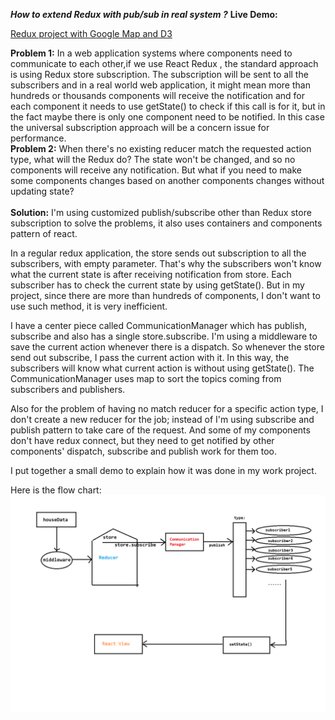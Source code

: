 ***How to extend Redux with pub/sub in real system ?***
**Live Demo:**

<a href="https://leileili.github.io/CustomReduxD3/">Redux project with Google Map and D3</a>
<p>
<b>Problem 1:</b>	
In a web application systems where components need to communicate to each other,if we use React Redux , the standard approach is using Redux store subscription. The subscription will be sent to all the subscribers and in a real world web application, it might mean more than hundreds or thousands components will receive the notification and for each component it needs to use getState() to check if this call is for it, but in the fact maybe there is only one component need to be notified. In this case the universal subscription approach will be a concern issue for performance. 

<br/>
<b>Problem 2:</b>
When there's no existing reducer match the requested action type, what will the Redux do? The state won't be changed, and so no components will receive any notification. But what if you need to make some components changes based on another components changes without updating state?
<br/>
<br/>
<b>Solution:</b>
I'm using customized publish/subscribe other than Redux store subscription to solve the problems, it also uses containers and components pattern of react.

In a regular redux application, the store sends out subscription to all the subscribers, with empty parameter. That's why the subscribers won't know what the current state is after receiving notification from store. Each subscriber has to check the current state by using getState(). But in my project, since there are more than hundreds of components, I don't want to use such method, it is very inefficient. 

I have a center piece called CommunicationManager which has publish, subscribe and also has a single store.subscribe.
I'm using a middleware to save the current action whenever there is a dispatch. So whenever the store send out subscribe, I pass the current action with it. In this way, the subscribers will know what current action is without using getState().
The CommunicationManager uses map to sort the topics coming from subscribers and publishers.

Also for the problem of having no match reducer for a specific action type, I don't create a new reducer for the job; instead of I'm using subscribe and publish pattern to take care of the request. And some of my components don't have redux connect, but they need to get notified by other components' dispatch, subscribe and publish work for them too.

I put together a small demo to explain how it was done in my work project. 


Here is the flow chart:
![Custom React Redux workflow](./Custom_React_Redux.png?raw=true "Custom React Redux workflow Picture")



